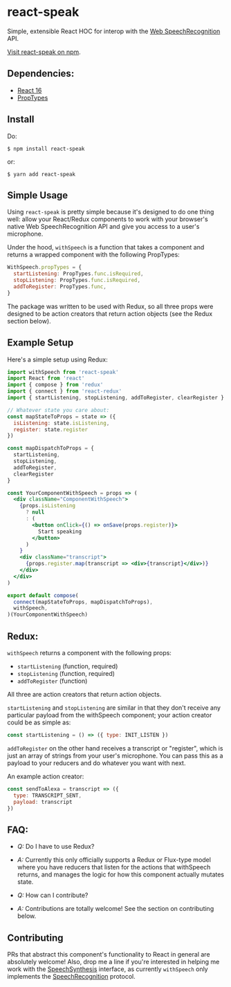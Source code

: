 # react-speak

Simple, extensible React HOC for interop with the [Web SpeechRecognition](https://w3c.github.io/speech-api/speechapi.html) API.

[Visit react-speak on npm](https://www.npmjs.com/package/react-speak).


## Dependencies:
- [React 16](https://github.com/facebook/react)
- [PropTypes](https://github.com/facebook/prop-types)


## Install

Do:

```$ npm install react-speak```

or:

```$ yarn add react-speak```


## Simple Usage

Using `react-speak` is pretty simple because it's designed to do one thing well: allow your React/Redux components to work with your browser's native Web SpeechRecognition API and give you access to a user's microphone.

Under the hood, `withSpeech` is a function that takes a component and returns a wrapped component with the following PropTypes:

``` jsx
WithSpeech.propTypes = {
  startListening: PropTypes.func.isRequired,
  stopListening: PropTypes.func.isRequired,
  addToRegister: PropTypes.func,
}
```

The package was written to be used with Redux, so all three props were designed to be action creators that return action objects (see the Redux section below).


## Example Setup

Here's a simple setup using Redux:

``` jsx
import withSpeech from 'react-speak'
import React from 'react'
import { compose } from 'redux'
import { connect } from 'react-redux'
import { startListening, stopListening, addToRegister, clearRegister } from '../actions/speech'

// Whatever state you care about:
const mapStateToProps = state => ({ 
  isListening: state.isListening,
  register: state.register
})

const mapDispatchToProps = {
  startListening,
  stopListening,
  addToRegister,
  clearRegister
}

const YourComponentWithSpeech = props => (
  <div className="ComponentWithSpeech">
    {props.isListening
      ? null 
      : (
        <button onClick={() => onSave(props.register)}>
		  Start speaking
        </button>
      )
    }
    <div className="transcript">
      {props.register.map(transcript => <div>{transcript}</div>)}
    </div>
  </div>
)

export default compose(
  connect(mapStateToProps, mapDispatchToProps),
  withSpeech,
)(YourComponentWithSpeech)
```


## Redux:

`withSpeech` returns a component with the following props: 

* `startListening` (function, required)
* `stopListening` (function, required)
* `addToRegister` (function)

All three are action creators that return action objects.

`startListening` and `stopListening` are similar in that they 
don't receive any particular payload from the withSpeech
component; your action creator could be as simple as:

``` js
const startListening = () => ({ type: INIT_LISTEN })
```

`addToRegister` on the other hand receives a transcript or "register", 
which is just an array of strings from your user's microphone. You can pass 
this as a payload to your reducers and do whatever you want with next.

An example action creator:

``` js
const sendToAlexa = transcript => ({
  type: TRANSCRIPT_SENT,
  payload: transcript
})
```


## FAQ:

* _Q:_ Do I have to use Redux?
* _A:_ Currently this only officially supports a Redux or Flux-type model where you have reducers that listen for the actions that withSpeech returns, and manages the logic for how this component actually mutates state.
 
* _Q:_ How can I contribute?
* _A:_ Contributions are totally welcome! See the section on contributing below.


## Contributing

PRs that abstract this component's functionality to React in general are absolutely welcome! Also, drop me a line if you're interested in helping me work with the [SpeechSynthesis](https://w3c.github.io/speech-api/speechapi.html#tts-section) interface, as currently `withSpeech` only implements the [SpeechRecognition](https://w3c.github.io/speech-api/speechapi.html#speechreco-section) protocol.
